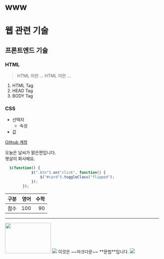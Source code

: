 # www

# 웹 관련 기술
 ## 프론트엔드 기술
 ### HTML
> HTML 이란 ...
> HTML 이란 ...
1. HTML Tag
2. HEAD Tag
3. BODY Tag

### CSS
* 선택자
  + 속성
* 값 

[Github 계정](https://github.con/hyunkkyu/)

오늘은 날씨가 맑은편입니다.  
햇살이 화사해요.

```javascript
  $(function() {
            $(".btn").on("click", function() {
                $("#card").toggleClass("flipped");
            });
        });
```

| 구분| 영어|수학|
|:---:|---:|---:|
| 점수| 100| 90 |

-----------------------------
<img src="https://i2.wp.com/blog.informaticalab.com/wp-content/uploads/2015/02/markdown.jpg?resize=600%2C399" width="150px" height="100px">
 
<img src="https://i2.wp.com/blog.informaticalab.com/wp-content/uploads/2015/02/markdown.jpg?resize=600%2C399">
이것은 ~~마크다운~~ **문법**입니다.

<img src="https://i2.wp.com/blog.informaticalab.com/wp-content/uploads/2015/02/markdown.jpg?resize=600%2C399">
